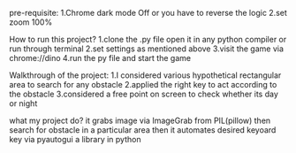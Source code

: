 pre-requisite:
1.Chrome dark mode Off or you have to reverse the logic
2.set zoom 100% 

How to run this project?
1.clone the .py file open it in any python compiler or run through terminal
2.set settings as mentioned above 
3.visit the game via chrome://dino
4.run the py file and start the game   

Walkthrough of the project:
1.I considered various hypothetical rectangular area to search for any obstacle
2.applied the right key to act according to the obstacle
3.considered a free point on screen to check whether its day or night

what my project do?
it grabs image via ImageGrab from PIL(pillow) then search for obstacle in a 
particular area then it automates desired keyoard key via pyautogui a library 
in python 
